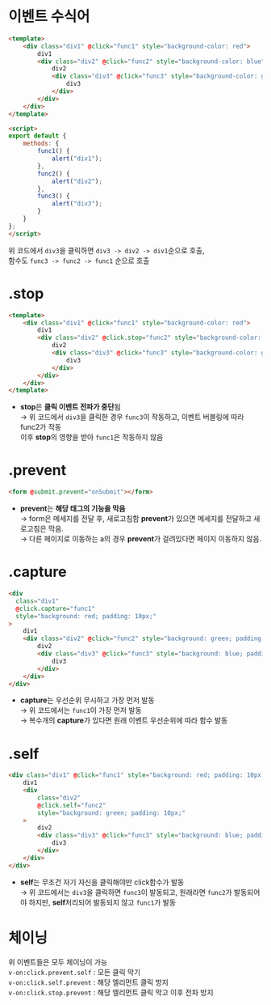 # 이벤트 수식어

```html
<template>
    <div class="div1" @click="func1" style="background-color: red">
        div1
        <div class="div2" @click="func2" style="background-color: blue">
            div2
            <div class="div3" @click="func3" style="background-color: green">
                div3
            </div>
        </div>
    </div>
</template>

<script>
export default {
    methods: {
        func1() {
            alert("div1");
        },
        func2() {
            alert("div2");
        },
        func3() {
            alert("div3");
        }
    }
};
</script>
```
위 코드에서 `div3`을 클릭하면 `div3 -> div2 -> div1`순으로 호출,   
함수도 `func3 -> func2 -> func1` 순으로 호출  

# .stop

```html
<template>
    <div class="div1" @click="func1" style="background-color: red">
        div1
        <div class="div2" @click.stop="func2" style="background-color: blue">
            div2
            <div class="div3" @click="func3" style="background-color: green">
                div3
            </div>
        </div>
    </div>
</template>
```

- **stop**은 **클릭 이벤트 전파가 중단**됨  
→ 위 코드에서 `div3`을 클릭한 경우 `func3`이 작동하고, 이벤트 버블링에 따라 func2가 작동  
이후 **stop**의 영향을 받아 `func1`은 작동하지 않음  

# .prevent

```html
<form @submit.prevent="onSubmit"></form>
```

- **prevent**는 **해당 태그의 기능을 막음**  
→  form은 메세지를 전달 후, 새로고침함 **prevent**가 있으면 메세지를 전달하고 새로고침은 막음.   
→ 다른 페이지로 이동하는 a의 경우 **prevent**가 걸려있다면 페이지 이동하지 않음.  


# .capture

```html
<div
  class="div1"
  @click.capture="func1"
  style="background: red; padding: 10px;"
>
    div1
    <div class="div2" @click="func2" style="background: green; padding: 10px;">
        div2
        <div class="div3" @click="func3" style="background: blue; padding: 10px;">
            div3
        </div>
    </div>
</div>
```

- **capture**는 우선순위 무시하고 가장 먼저 발동  
→  위 코드에서는 `func1`이 가장 먼저 발동  
→  복수개의 **capture**가 있다면 원래 이벤트 우선순위에 따라 함수 발동  

# .self

```html
<div class="div1" @click="func1" style="background: red; padding: 10px;">
    div1
    <div
        class="div2"
        @click.self="func2"
        style="background: green; padding: 10px;"
    >
        div2
        <div class="div3" @click="func3" style="background: blue; padding: 10px;">
            div3
        </div>
    </div>
</div>
```

- **self**는 무조건 자기 자신을 클릭해야만 click함수가 발동  
→ 위 코드에서는 `div3`을 클릭하면 `func3`이 발동되고, 원래라면 `func2`가 발동되어야 하지만, **self**처리되어 발동되지 않고 `func1`가 발동

# 체이닝
위 이벤트들은 모두 체이닝이 가능  
`v-on:click.prevent.self` : 모든 클릭 막기  
`v-on:click.self.prevent` : 해당 엘리먼트 클릭 방지  
`v-on:click.stop.prevent` : 해당 엘리먼트 클릭 막고 이후 전파 방지